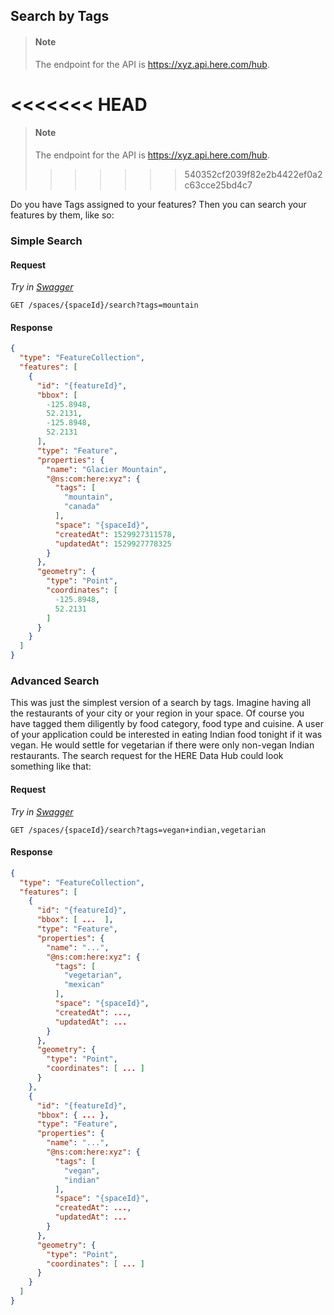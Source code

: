 ## Search by Tags


> #### Note 
> The endpoint for the API is https://xyz.api.here.com/hub.

<<<<<<< HEAD
=======
> #### Note
>
> The endpoint for the API is <https://xyz.api.here.com/hub>.
>>>>>>> 540352cf2039f82e2b4422ef0a2c63cce25bd4c7

Do you have Tags assigned to your features? Then you can search your features by them, like so:

### Simple Search

#### Request

*Try in [Swagger](https://xyz.api.here.com/hub/static/swagger/#/Read%20Features/searchForFeatures)*

```HTTP
GET /spaces/{spaceId}/search?tags=mountain
```

#### Response

```JSON
{
  "type": "FeatureCollection",
  "features": [
    {
      "id": "{featureId}",
      "bbox": [
        -125.8948,
        52.2131,
        -125.8948,
        52.2131
      ],
      "type": "Feature",
      "properties": {
        "name": "Glacier Mountain",
        "@ns:com:here:xyz": {
          "tags": [
            "mountain",
            "canada"
          ],
          "space": "{spaceId}",
          "createdAt": 1529927311578,
          "updatedAt": 1529927778325
        }
      },
      "geometry": {
        "type": "Point",
        "coordinates": [
          -125.8948,
          52.2131
        ]
      }
    }
  ]
}
```

### Advanced Search

This was just the simplest version of a search by tags.  Imagine having all the restaurants of your city or your region in your space. Of course you have tagged them diligently by food category, food type and cuisine. A user of your application could be interested in eating Indian food tonight if it was vegan. He would settle for vegetarian if there were only non-vegan Indian restaurants. The search request for the HERE Data Hub could look something like that:

#### Request

*Try in [Swagger](https://xyz.api.here.com/hub/static/swagger/#/Read%20Features/searchForFeatures)*

```HTTP
GET /spaces/{spaceId}/search?tags=vegan+indian,vegetarian
```

#### Response

```JSON
{
  "type": "FeatureCollection",
  "features": [
    {
      "id": "{featureId}",
      "bbox": [ ...  ],
      "type": "Feature",
      "properties": {
        "name": "...",
        "@ns:com:here:xyz": {
          "tags": [
            "vegetarian",
            "mexican"
          ],
          "space": "{spaceId}",
          "createdAt": ...,
          "updatedAt": ...
        }
      },
      "geometry": {
        "type": "Point",
        "coordinates": [ ... ]
      }
    },
    {
      "id": "{featureId}",
      "bbox": { ... },
      "type": "Feature",
      "properties": {
        "name": "...",
        "@ns:com:here:xyz": {
          "tags": [
            "vegan",
            "indian"
          ],
          "space": "{spaceId}",
          "createdAt": ...,
          "updatedAt": ...
        }
      },
      "geometry": {
        "type": "Point",
        "coordinates": [ ... ]
      }
    }
  ]
}
```
